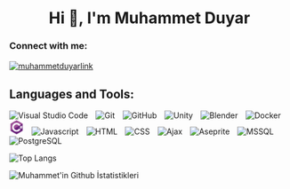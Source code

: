 <h1 align="center">Hi 👋, I'm Muhammet Duyar</h1>

<h3 align="left">Connect with me:</h3>
<p align="left">
<a href="https://www.linkedin.com/in/muhammet-duyar-370566193/" target="blank"><img align="center" src="https://raw.githubusercontent.com/rahuldkjain/github-profile-readme-generator/master/src/images/icons/Social/linked-in-alt.svg" alt="muhammetduyarlink" height="30" width="40" /></a>
</p>


<h2 align="left">Languages and Tools:</h2>
<p align="left">
<img alt="Visual Studio Code" width="26px" src="https://cdn.jsdelivr.net/gh/devicons/devicon/icons/vscode/vscode-original.svg" style="padding-right:10px;" />
<img alt="Git" width="26px" src="https://cdn.jsdelivr.net/gh/devicons/devicon/icons/git/git-original.svg" style="padding-right:10px;" />
<img alt="GitHub" width="26px" src="https://user-images.githubusercontent.com/3369400/139447912-e0f43f33-6d9f-45f8-be46-2df5bbc91289.png" style="padding-right:10px;" />
<img alt="Unity" width="26px" src="https://cdn4.iconfinder.com/data/icons/various-icons-2/476/Unity.png" style="padding-right:10px;" />
<img alt="Blender" width="26px" src="https://iconarchive.com/download/i98223/dakirby309/simply-styled/Blender.ico" style="padding-right:10px;" />
<img alt="Docker" width="26px" src="https://cdn-icons-png.flaticon.com/512/919/919853.png" style="padding-right:10px;" />
<img alt="C#" width="26px" src="https://raw.githubusercontent.com/devicons/devicon/master/icons/csharp/csharp-original.svg" style="padding-right:10px;" />
<img alt="Javascript" width="26px" src="https://cdn-icons-png.flaticon.com/512/5968/5968292.png" style="padding-right:10px;" />
<img alt="HTML" width="26px" src="https://cdn-icons-png.flaticon.com/512/1216/1216733.png" style="padding-right:10px;" />
<img alt="CSS" width="26px" src="https://cdn-icons-png.flaticon.com/512/919/919826.png" style="padding-right:10px;" />
<img alt="Ajax" width="26px" src="https://cdn-icons-png.flaticon.com/512/1183/1183639.png" style="padding-right:10px;" />
<img alt="Aseprite" width="26px" src="https://updov.com/wp-content/uploads/2022/02/aseprite-download.png" style="padding-right:10px;" />
<img alt="MSSQL" width="26px" src="https://www.gezginler.net/indir/resim-grafik/microsoft-sql-server-2012-1356429410.png" style="padding-right:10px;" />
<img alt="PostgreSQL" width="26px" src="https://upload.wikimedia.org/wikipedia/commons/thumb/2/29/Postgresql_elephant.svg/540px-Postgresql_elephant.svg.png" style="padding-right:10px;" />
<br/>
</p>


![Top Langs](https://github-readme-stats.vercel.app/api/top-langs/?username=SaySaviour&layout=compact)

![Muhammet'in Github İstatistikleri](https://github-readme-stats.vercel.app/api?username=SaySaviour&show_icons=true&theme=dracula)

